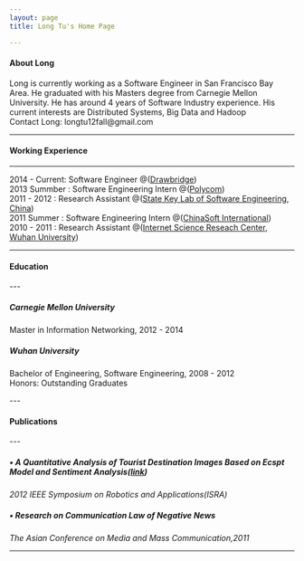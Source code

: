 ```yaml
---
layout: page
title: Long Tu's Home Page

---
```


<h4 id='About Long<'>About Long</h4>
Long is currently working as a Software Engineer in San Francisco Bay Area. He graduated with his Masters degree from Carnegie Mellon University. He has around 4 years of Software Industry experience. His current interests are Distributed Systems, Big Data and Hadoop
<br />
Contact Long: <a>longtu12fall@gmail.com</a>
<br />

---


<h4 id='working'>Working Experience</h4>

<hr />
<p>
2014 - Current:  Software Engineer @(<a href='https://www.crunchbase.com/organization/drawbridge'>Drawbridge</a>) <br />
2013 Summber  :  Software Engineering Intern @(<a href='http://www.polycom.com/'>Polycom</a>)<br />
2011 - 2012   :  Research Assistant @(<a href='http://www.sklse.whu.edu.cn'>State Key Lab of Software Engineering, China</a>) <br />
2011 Summer   :  Software Engineering Intern @(<a href='http://www.chinasofti.com/'>ChinaSoft International</a>) <br />
2010 - 2011   :  Research Assistant @(<a href='http://www.whu.edu.cn'>Internet Science Reseach Center, Wuhan University</a>) <br />


</p>

---

<h4 id='Education'>Education</h4>
---

<p>
<h5> Carnegie Mellon University</h5>  
Master in Information Networking,                     2012 - 2014  <br />
<h5>Wuhan University</h5> 
Bachelor of Engineering, Software Engineering,        2008 - 2012  <br/>
Honors: Outstanding Graduates
</p>
---




<h4 id='Publications'>Publications</h4>
---
   <h5> &bull; A Quantitative Analysis of Tourist Destination Images Based on Ecspt Model and Sentiment Analysis(<a href='http://ieeexplore.ieee.org/stamp/stamp.jsp?tp=&arnumber=6219134'>link</a>)</h5>
   <i>2012 IEEE Symposium on Robotics and Applications(ISRA)</i><br />
   <h5> &bull; Research on Communication Law of Negative News</h5>
   <i>The Asian Conference on Media and Mass Communication,2011</i><br />

---




   
  

